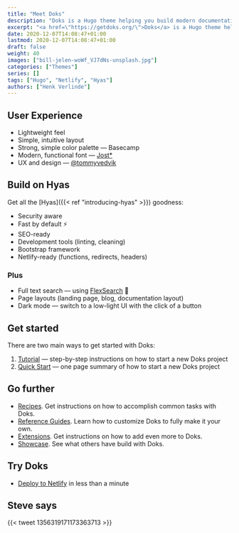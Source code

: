 ```yaml
---
title: "Meet Doks"
description: "Doks is a Hugo theme helping you build modern documentation websites that are secure, fast, and SEO-ready — by default."
excerpt: "<a href=\"https://getdoks.org/\">Doks</a> is a Hugo theme helping you build modern documentation websites that are secure, fast, and SEO-ready — by default. Use the standard setup or easily make it your own."
date: 2020-12-07T14:08:47+01:00
lastmod: 2020-12-07T14:08:47+01:00
draft: false
weight: 40
images: ["bill-jelen-woWf_VJ7dNs-unsplash.jpg"]
categories: ["Themes"]
series: []
tags: ["Hugo", "Netlify", "Hyas"]
authors: ["Henk Verlinde"]
---
```


## User Experience

- Lightweight feel
- Simple, intuitive layout
- Strong, simple color palette — Basecamp
- Modern, functional font — [Jost*](https://indestructibletype.com/Jost.html)
- UX and design — [@tommyvedvik](https://twitter.com/tommyvedvik)

## Build on Hyas

Get all the [Hyas]({{< ref "introducing-hyas" >}}) goodness:

- Security aware
- Fast by default ⚡️
- SEO-ready
- Development tools (linting, cleaning)
- Bootstrap framework
- Netlify-ready (functions, redirects, headers)

### Plus

- Full text search — using [FlexSearch](https://github.com/nextapps-de/flexsearch) 🚀
- Page layouts (landing page, blog, documentation layout)
- Dark mode — switch to a low-light UI with the click of a button

## Get started

There are two main ways to get started with Doks:

1. [Tutorial](https://getdoks.org/tutorial/introduction/) — step-by-step instructions on how to start a new Doks project
2. [Quick Start](https://getdoks.org/docs/prologue/quick-start/) — one page summary of how to start a new Doks project

## Go further

- [Recipes](https://getdoks.org/docs/recipes/project-configuration/). Get instructions on how to accomplish common tasks with Doks.
- [Reference Guides](https://getdoks.org/docs/reference-guides/security/). Learn how to customize Doks to fully make it your own.
- [Extensions](https://getdoks.org/docs/extensions/add-google-fonts/). Get instructions on how to add even more to Doks.
- [Showcase](https://getdoks.org/showcase/parietal-numerics-documentation/). See what others have build with Doks.

## Try Doks

- [Deploy to Netlify](https://app.netlify.com/start/deploy?repository=https://github.com/h-enk/doks) in less than a minute

## Steve says

{{< tweet 1356319171173363713 >}}
